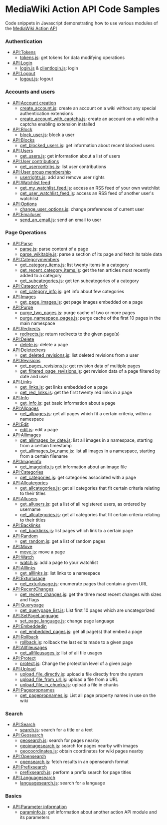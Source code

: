 # MediaWiki Action API Code Samples
Code snippets in Javascript demonstrating how to use various modules of the [MediaWiki Action API](https://www.mediawiki.org/wiki/API:Main_page)

### Authentication
* [API:Tokens](https://www.mediawiki.org/wiki/API:Tokens)
  * [tokens.js](tokens.js): get tokens for data modifying operations
* [API:Login](https://www.mediawiki.org/wiki/API:Login)
  * [login.js](login.js) & [clientlogin.js](clientlogin.js): login
* [API:Logout](https://www.mediawiki.org/wiki/API:Logout)
  * [logout.js](logout.js): logout

### Accounts and users 
* [API:Account creation](https://www.mediawiki.org/wiki/API:Account_creation)
  *  [create_account.js](create_account.js): create an account on a wiki without any special authentication extensions
  *  [create_account_with_captcha.js](create_account_with_captcha.js): create an account on a wiki with a captcha enabling extension installed
* [API:Block](https://www.mediawiki.org/wiki/API:Block)
  *  [block_user.js](block_user.js): block a user
* [API:Blocks](https://www.mediawiki.org/wiki/API:Blocks)
  *  [get_blocked_users.js](get_blocked_users.js): get information about recent blocked users
* [API:Users](https://www.mediawiki.org/wiki/API:Users)
  *  [get_users.js](get_users.js): get information about a list of users
* [API:User contributions](https://www.mediawiki.org/wiki/API:User_contributions)
  *  [get_usercontribs.js](get_usercontribs): list user contributions
* [API:User group membership](https://www.mediawiki.org/wiki/API:User_group_membership)
  *  [userrights.js](userrights): add and remove user rights
* [API:Watchlist feed](https://www.mediawiki.org/wiki/API:Watchlist_feed)
  * [get_my_watchlist_feed.js](get_my_watchlist_feed.js): access an RSS feed of your own watchlist
  * [get_user_watchlist_feed.js](get_user_watchlist_feed.js): access an RSS feed of another user's watchlist
* [API:Options](https://www.mediawiki.org/wiki/API:Options)
  * [change_user_options.js](change_user_options.js): change preferences of current user
* [API:Emailuser](https://www.mediawiki.org/wiki/API:Emailuser)
  *  [send_an_email.js](send_an_email.js): send an email to user

### Page Operations
* [API:Parse](https://www.mediawiki.org/wiki/API:Parse)
  *  [parse.js](parse.js): parse content of a page
  *  [parse_wikitable.js](search.js): parse a section of its page and fetch its table data
* [API:Categorymembers](https://www.mediawiki.org/wiki/API:Categorymembers)
  *  [get_category_items.js](get_category_items.js): list twenty items in a category
  *  [get_recent_category_items.js](get_recent_category_items.js): get the ten articles most recently added to a category
  *  [get_subcategories.js](get_subcategories.js): get ten subcategories of a category
* [API:Categoryinfo](https://www.mediawiki.org/wiki/API:Categoryinfo)
  *  [get_category_info.js](get_category_info.js): get info about few categories
* [API:Images](https://www.mediawiki.org/wiki/API:Images) 
  * [get_page_images.js](get_page_images.js): get page images embedded on a page
* [API:Purge](https://www.mediawiki.org/wiki/API:Purge)
  *  [purge_two_pages.js](purge_two_pages.js): purge cache of two or more pages
  *  [purge_namespace_pages.js](purge_namespace_pages.js): purge cache of the first 10 pages in the main namespace
* [API:Redirects](https://www.mediawiki.org/wiki/API:Redirects)
  *  [redirects.js](redirects.js): return redirects to the given page(s)
* [API:Delete](https://www.mediawiki.org/wiki/API:Delete)
  *  [delete.js](delete.js): delete a page
* [API:Deletedrevs](https://www.mediawiki.org/wiki/API:Deletedrevs)
  *  [get_deleted_revisions.js](get_deleted_revisions.js): list deleted revisions from a user
* [API:Revisions](https://www.mediawiki.org/wiki/API:Revisions)
  *  [get_pages_revisions.js](get_pages_revisions.js): get revision data of multiple pages
  *  [get_filtered_page_revisions.js](get_filtered_page_revisions.js): get revision data of a page filtered by date and user
* [API:Links](https://www.mediawiki.org/wiki/API:Links)
  *  [get_links.js](get_links.js): get links embedded on a page
  *  [get_red_links.js](get_red_links.js): get the first twenty red links in a page
* [API:Info](https://www.mediawiki.org/wiki/API:Info)
  * [get_info.js](get_info.js): get basic information about a page
* [API:Allpages](https://www.mediawiki.org/wiki/API:Allpages)
  * [get_allpages.js](get_allpages.js): get all pages which fit a certain criteria, within a namespace
* [API:Edit](https://www.mediawiki.org/wiki/API:Edit)
  * [edit.js](edit.js): edit a page
* [API:Allimages](https://www.mediawiki.org/wiki/API:Allimages)
  * [get_allimages_by_date.js](get_allimages_by_date.js): list all images in a namespace, starting from a certain timestamp 
  * [get_allimages_by_name.js](get_allimages_by_name.js): list all images in a namespace, starting from a certain filename
* [API:Imageinfo](https://www.mediawiki.org/wiki/API:Imageinfo)
  * [get_imageinfo.js](get_imageinfo.js) get information about an image file
* [API:Categories](https://www.mediawiki.org/wiki/API:Categories)
  * [get_categories.js](get_categories.js): get categories associated with a page
* [API:Allcategories](https://www.mediawiki.org/wiki/API:Allcategories)
  * [get_allcategories.js](get_allcategories.js): get all categories that fit certain criteria relating to their titles
* [API:Allusers](https://www.mediawiki.org/wiki/API:Allusers)
  * [get_allusers.js](get_allusers.js): get a list of all registered users, as ordered by username
  * [get_allcategories.js](get_allcategories.js): get all categories that fit certain criteria relating to their titles
* [API:Backlinks](https://www.mediawiki.org/wiki/API:Backlinks)
  * [get_backlinks.js](get_backlinks.js): list pages which link to a certain page
* [API:Random](https://www.mediawiki.org/wiki/API:Backlinks)
  * [get_random.js](get_random.js): get a list of random pages
* [API:Move](https://www.mediawiki.org/wiki/API:Move)
  * [move.js](move.js): move a page
* [API:Watch](https://www.mediawiki.org/wiki/API:Watch)
  * [watch.js](watch.js): add a page to your watchlist 
* [API:Alllinks](https://www.mediawiki.org/wiki/API:Alllinks)
  * [get_alllinks.js](get_alllinks.js): list links to a namespace
* [API:Exturlusage](https://www.mediawiki.org/wiki/API:Exturlusage)
  * [get_exturlusage.js](get_exturlusage.js): enumerate pages that contain a given URL
* [API:RecentChanges](https://www.mediawiki.org/wiki/API:RecentChanges)
  * [get_recent_changes.js](get_recent_changes.js): get the three most recent changes with sizes and flags
* [API:Querypage](https://www.mediawiki.org/wiki/API:Querypage)
  * [get_querypage_list.js](get_querypage_list.js): List first 10 pages which are uncategorized
* [API:SetPageLanguage](https://www.mediawiki.org/wiki/API:SetPageLanguage)
  *  [set_page_language.js](set_page_language.js): change page language
* [API:Embeddedin](https://www.mediawiki.org/wiki/API:Embeddedin)
  * [get_embedded_pages.js](get_embedded_pages.js): get all page(s) that embed a page
* [API:Rollback](https://www.mediawiki.org/wiki/API:Rollback)
  * [rollback.js](rollback.js): rollback the last edits made to a given page
* [API:Allfileusages](https://www.mediawiki.org/wiki/API:Allfileusages)
  * [get_allfileusages.js](get_allfileusages.js): list of all file usages
* [API:Protect](https://www.mediawiki.org/wiki/API:Protect)
  * [protect.js](protect.js): Change the protection level of a given page
* [API:Upload](https://www.mediawiki.org/wiki/API:Upload)
  * [upload_file_directly.js](upload_file_directly.js): upload a file directly from the system
  * [upload_file_from_url.js](upload_file_from_url.js): upload a file from a URL 
  * [upload_file_in_chunks.js](upload_file_in_chunks.js): upload a file in chunks
* [API:Pagepropnames](https://www.mediawiki.org/wiki/API:Pagepropnames)
  * [get_pagepropnames.js](get_pagepropnames.js): List all page property names in use on the wiki

### Search 
* [API:Search](https://www.mediawiki.org/wiki/API:Search)
  * [search.js](search.js): search for a title or a text
* [API:Geosearch](https://www.mediawiki.org/wiki/API:Geosearch)
  * [geosearch.js](geosearch.js): search for pages nearby
  * [geoimagesearch.js](geoimagesearch.js): search for pages nearby with images
  * [geocoordinates.js](geocoordinates.js): obtain coordinates for wiki pages nearby
* [API:Opensearch](https://www.mediawiki.org/wiki/API:Opensearch)
  * [opensearch.js](opensearch.js): fetch results in an opensearch format
* [API:Prefixsearch](https://www.mediawiki.org/wiki/API:Prefixsearch)
  * [prefixsearch.js](prefixsearch.js): perform a prefix search for page titles
* [API:Languagesearch](https://www.mediawiki.org/wiki/API:Languagesearch)
  * [languagesearch.js](languagesearch.js): search for a language 

### Basics
* [API:Parameter information](https://www.mediawiki.org/wiki/API:Parameter_information)
  * [paraminfo.js](paraminfo.js): get information about another action API module and its parameters


